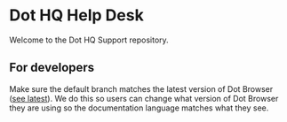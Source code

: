 # Dot HQ Help Desk
Welcome to the Dot HQ Support repository. 

## For developers

Make sure the default branch matches the latest version of Dot Browser ([see latest](https://github.com/dothq/browser-ff/releases/latest)).
We do this so users can change what version of Dot Browser they are using so the documentation language matches what they see.
